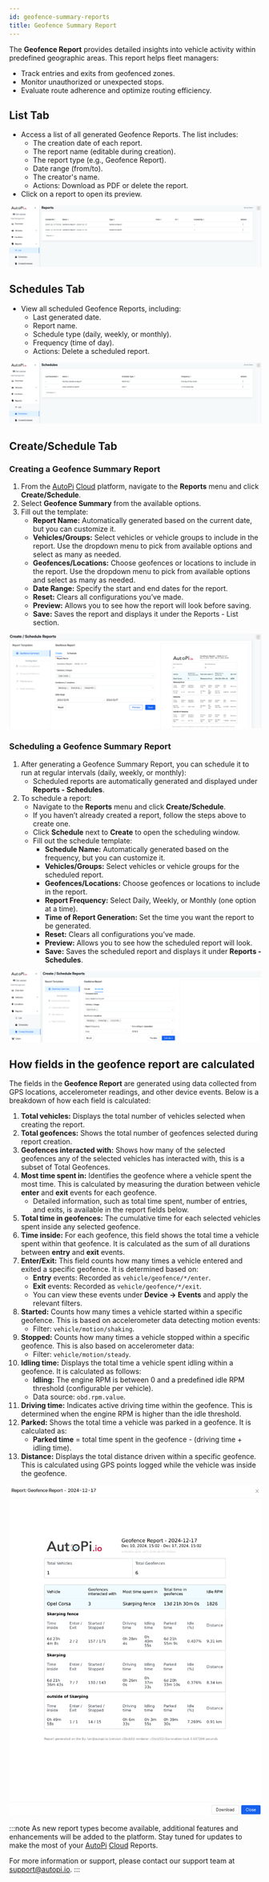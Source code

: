 ```yaml
---
id: geofence-summary-reports
title: Geofence Summary Report
---
```


The **Geofence Report** provides detailed insights into vehicle activity within 
predefined geographic areas. This report helps fleet managers:
- Track entries and exits from geofenced zones.
- Monitor unauthorized or unexpected stops.
- Evaluate route adherence and optimize routing efficiency.

## List Tab

- Access a list of all generated Geofence Reports. The list includes:
    - The creation date of each report.
    - The report name (editable during creation).
    - The report type (e.g., Geofence Report).
    - Date range (from/to).
    - The creator's name.
    - Actions: Download as PDF or delete the report.
- Click on a report to open its preview.

![Reports overview](/img/cloud/fleet_management/reports/geofence_reports/reports_overview.png)

## Schedules Tab

- View all scheduled Geofence Reports, including:
    - Last generated date.
    - Report name.
    - Schedule type (daily, weekly, or monthly).
    - Frequency (time of day).
    - Actions: Delete a scheduled report.

![Schedules overview](/img/cloud/fleet_management/reports/geofence_reports/schedules_overview.png)

## Create/Schedule Tab

### Creating a Geofence Summary Report

1. From the [AutoPi](https://www.autopi.io) [Cloud](https://www.autopi.io/software-platform/cloud-management) platform, navigate to the **Reports** menu and click 
   **Create/Schedule**.
2. Select **Geofence Summary** from the available options.
3. Fill out the template:
    - **Report Name:** Automatically generated based on the current date, but 
       you can customize it.
    - **Vehicles/Groups:** Select vehicles or vehicle groups to include in the 
      report. Use the dropdown menu to pick from available options and select 
      as many as needed.
    - **Geofences/Locations:** Choose geofences or locations to include in the 
      report. Use the dropdown menu to pick from available options and select
      as many as needed.
    - **Date Range:** Specify the start and end dates for the report.
    - **Reset:** Clears all configurations you’ve made.
    - **Preview:** Allows you to see how the report will look before saving.
    - **Save:** Saves the report and displays it under the Reports - List section.

![Create geofence report](/img/cloud/fleet_management/reports/geofence_reports/create_reports.png)

### Scheduling a Geofence Summary Report

1. After generating a Geofence Summary Report, you can schedule it to run at 
   regular intervals (daily, weekly, or monthly):
    - Scheduled reports are automatically generated and displayed under 
      **Reports - Schedules**.
2. To schedule a report:
    - Navigate to the **Reports** menu and click **Create/Schedule**.
    - If you haven’t already created a report, follow the steps above to create one.
    - Click **Schedule** next to **Create** to open the scheduling window.
    - Fill out the schedule template:
        - **Schedule Name:** Automatically generated based on the frequency, but you can customize it.
        - **Vehicles/Groups:** Select vehicles or vehicle groups for the scheduled report.
        - **Geofences/Locations:** Choose geofences or locations to include in the report.
        - **Report Frequency:** Select Daily, Weekly, or Monthly (one option at a time).
        - **Time of Report Generation:** Set the time you want the report to be generated.
        - **Reset:** Clears all configurations you’ve made.
        - **Preview:** Allows you to see how the scheduled report will look.
        - **Save:** Saves the scheduled report and displays it under **Reports - Schedules**.

![Create geofence report schedule](/img/cloud/fleet_management/reports/geofence_reports/create_schedule.png)

## How fields in the geofence report are calculated

The fields in the **Geofence Report** are generated using data collected from GPS
locations, accelerometer readings, and other device events. Below is a breakdown 
of how each field is calculated:

1. **Total vehicles:** Displays the total number of vehicles selected when 
   creating the report.
2. **Total geofences:** Shows the total number of geofences selected during 
   report creation.
3. **Geofences interacted with:** Shows how many of the selected geofences any of the selected vehicles has interacted with, this is a subset of Total Geofences.
4. **Most time spent in:** Identifies the geofence where a vehicle spent the 
   most time. This is calculated by measuring the duration between vehicle
    **enter** and **exit** events for each geofence.
    - Detailed information, such as total time spent, number of entries, and 
      exits, is available in the report fields below.
5. **Total time in geofences:** The cumulative time for each selected vehicles 
   spent inside any selected geofence.
6. **Time inside:** For each geofence, this field shows the total time a vehicle 
   spent within that geofence. It is calculated as the sum of all durations 
   between **entry** and **exit** events.
7. **Enter/Exit:** This field counts how many times a vehicle entered and exited 
   a specific geofence. It is determined based on:
    - **Entry** events: Recorded as `vehicle/geofence/*/enter`.
    - **Exit** events: Recorded as `vehicle/geofence/*/exit`.
    - You can view these events under **Device -> Events** and apply the 
      relevant filters.
8. **Started:** Counts how many times a vehicle started within a specific geofence. 
   This is based on accelerometer data detecting motion events:
    - Filter: `vehicle/motion/shaking`.
9. **Stopped:** Counts how many times a vehicle stopped within a specific geofence.
   This is also based on accelerometer data:
    - Filter: `vehicle/motion/steady`.
10. **Idling time:** Displays the total time a vehicle spent idling within a 
    geofence. It is calculated as follows:
    - **Idling:** The engine RPM is between 0 and a predefined idle RPM threshold
      (configurable per vehicle).
    - Data source: `obd.rpm.value`.
11. **Driving time:** Indicates active driving time within the geofence. This is 
    determined when the engine RPM is higher than the idle threshold.
12. **Parked:** Shows the total time a vehicle was parked in a geofence. It is 
    calculated as:
    - **Parked time** = total time spent in the geofence - (driving time + idling time).
13. **Distance:** Displays the total distance driven within a specific geofence. 
    This is calculated using GPS points logged while the vehicle was inside the geofence.

![Geofence report example](/img/cloud/fleet_management/reports/geofence_reports/geofence_report_example.png)

:::note
As new report types become available, additional features and enhancements will 
be added to the platform. Stay tuned for updates to make the most of your [AutoPi](https://www.autopi.io) 
[Cloud](https://www.autopi.io/software-platform/cloud-management) Reports.

For more information or support, please contact our support team at
[support@autopi.io](mailto:support@autopi.io).
:::

